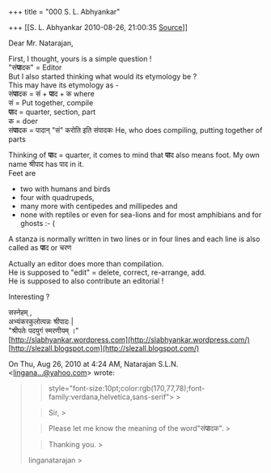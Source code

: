 +++
title = "000 S. L. Abhyankar"

+++
[[S. L. Abhyankar	2010-08-26, 21:00:35 [Source](https://groups.google.com/g/samskrita/c/pSv1f0odnIo)]]



Dear Mr. Natarajan,  
  
First, I thought, yours is a simple question !  
"सं**पा**दक" = Editor  
But I also started thinking what would its etymology be ?  
This may have its etymology as -  
सं**पा**दक = सं + **पा**द + क where  
सं = Put together, compile  
**पा**द = quarter, section, part  
क = doer  
सं**पा**दक = पादान् "सं" करोति इति संपादकः He, who does compiling, putting together of parts  
  
Thinking of **पा**द = quarter, it comes to mind that **पा**द also means foot. My own name श्रीपाद has पाद in it.  
Feet are  
- two with humans and birds  
- four with quadrupeds,  
- many more with centipedes and millipedes and  
- none with reptiles or even for sea-lions and for most amphibians and for ghosts :- (  
  
A stanza is normally written in two lines or in four lines and each line is also called as **पा**द or चरण  
  
Actually an editor does more than compilation.  
He is supposed to "edit" = delete, correct, re-arrange, add.  
He is supposed to also contribute an editorial !  
  
Interesting ?  
  
सस्नेहम् ,  
अभ्यंकरकुलोत्पन्नः श्रीपादः \|  
"श्रीपतेः पदयुगं स्मरणीयम् ।"  
[http://slabhyankar.wordpress.com](http://slabhyankar.wordpress.com/)  
[http://slezall.blogspot.com](http://slezall.blogspot.com/)  
  
  

On Thu, Aug 26, 2010 at 4:24 AM, Natarajan S.L.N. \<[lingana...@yahoo.com]()\> wrote:  

> 
> > 
> >  style="font-size:10pt;color:rgb(170,77,78);font-family:verdana,helvetica,sans-serif"> >
> 
> > Sir, >
> 
> > 
> >  Please let me know the meaning of the word"सं**पा**दक". >
> 
> > 
> >  Thanking you. >
> 
> > 
> > 
> linganatarajan >
> 
> > 
> > 
> >   
> > 

  

